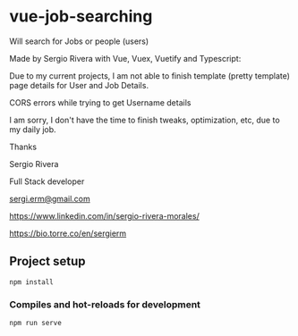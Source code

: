 # vue-job-searching
Will search for Jobs or people (users)

Made by Sergio Rivera with Vue, Vuex, Vuetify and Typescript:


Due to my current projects, I am not able to finish template (pretty template) page details for User and Job Details.

CORS errors while trying to get Username details

I am sorry, I don't have the time to finish tweaks, optimization, etc, due to my daily job.

Thanks

Sergio Rivera

Full Stack developer

sergi.erm@gmail.com 

https://www.linkedin.com/in/sergio-rivera-morales/

https://bio.torre.co/en/sergierm 

## Project setup
```
npm install
```

### Compiles and hot-reloads for development
```
npm run serve
```